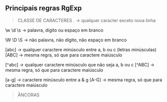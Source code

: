 ## Principais regras RgExp

> CLASSE DE CARACTERES
. -> qualquer caracter exceto nova linha

\w \d \s -> palavra, dígito ou espaço em branco

\W \D \S -> não palavra, não dígito, não espaço em branco

[abc] -> qualquer caractere minúsculo entre a, b ou c (letras minúsculas) 
[ABC] -> mesma regra, só que para caractere maiúsculo

[^abc] -> qualquer caractere minúsculo que não seja a, b ou c
[^ABC] -> mesma regra, só que para caractere maiúsculo

[a-g] -> caractere minúsculo entre a & g
[A-G] -> mesma regra, só que para caractere maiúsculo

> ÂNCORAS

